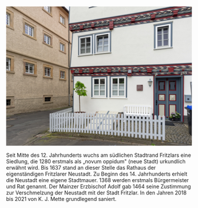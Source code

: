 ![Haus Mette](./images/06634005/p22.jpg)

Seit Mitte des 12. Jahrhunderts wuchs am südlichen Stadtrand Fritzlars eine Siedlung, die 1280 erstmals als „novum oppidum" (neue Stadt) urkundlich erwähnt wird.
Bis 1637 stand an dieser Stelle das Rathaus der eigenständigen Fritzlarer Neustadt.
Zu Beginn des 14. Jahrhunderts erhielt die Neustadt eine eigene Stadtmauer.
1368 werden erstmals Bürgermeister und Rat genannt.
Der Mainzer Erzbischof Adolf gab 1464 seine Zustimmung zur Verschmelzung der Neustadt mit der Stadt Fritzlar.
In den Jahren 2018 bis 2021 von K. J. Mette grundlegend saniert.
